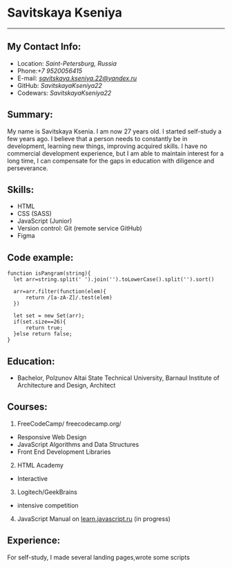 # Savitskaya Kseniya
___
## My Contact Info:
   + Location: *Saint-Petersburg, Russia*
   + Phone:*+7 9520056415*
   + E-mail: *savitskaya.kseniya.22@yandex.ru*
   + GitHub: *SavitskayaKseniya22*
   + Codewars: *SavitskayaKseniya22* 
 
## Summary:
My name is Savitskaya Ksenia. I am now 27 years old. I started self-study a few years ago. I believe that a person needs to constantly be in development, learning new things, improving acquired skills. I have no commercial development experience, but I am able to maintain interest for a long time, I can compensate for the gaps in education with diligence and perseverance. 

## Skills:
+ HTML
+ CSS (SASS)
+ JavaScript (Junior)
+ Version control: Git (remote service GitHub)
+ Figma

## Code example:
```
function isPangram(string){
  let arr=string.split(' ').join('').toLowerCase().split('').sort()
  
  arr=arr.filter(function(elem){
      return /[a-zA-Z]/.test(elem)
  })
  
  let set = new Set(arr);
  if(set.size==26){
      return true;
  }else return false;
} 
```
## Education:
+ Bachelor, Polzunov Altai State Technical University, Barnaul
      Institute of Architecture and Design, Architect
      
   
## Courses:
 1. FreeCodeCamp/ freecodecamp.org/
 + Responsive Web Design
 + JavaScript Algorithms and Data Structures
 + Front End Development Libraries
 2. HTML Academy
 + Interactive
 3. Logitech/GeekBrains
 + intensive competition 
 4. JavaScript Manual on [learn.javascript.ru](https://learn.javascript.ru/) (in progress)
## Experience:
For self-study, I made several landing pages,wrote some scripts
